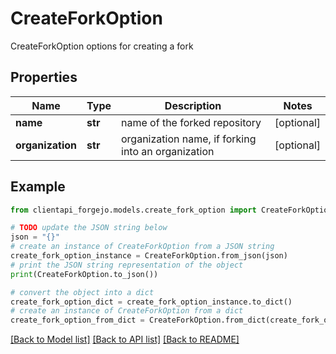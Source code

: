 # CreateForkOption

CreateForkOption options for creating a fork

## Properties

Name | Type | Description | Notes
------------ | ------------- | ------------- | -------------
**name** | **str** | name of the forked repository | [optional] 
**organization** | **str** | organization name, if forking into an organization | [optional] 

## Example

```python
from clientapi_forgejo.models.create_fork_option import CreateForkOption

# TODO update the JSON string below
json = "{}"
# create an instance of CreateForkOption from a JSON string
create_fork_option_instance = CreateForkOption.from_json(json)
# print the JSON string representation of the object
print(CreateForkOption.to_json())

# convert the object into a dict
create_fork_option_dict = create_fork_option_instance.to_dict()
# create an instance of CreateForkOption from a dict
create_fork_option_from_dict = CreateForkOption.from_dict(create_fork_option_dict)
```
[[Back to Model list]](../README.md#documentation-for-models) [[Back to API list]](../README.md#documentation-for-api-endpoints) [[Back to README]](../README.md)


